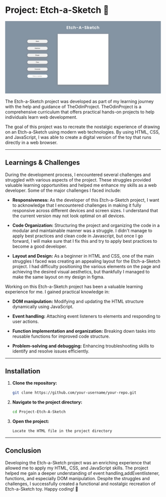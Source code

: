 # Project: Etch-a-Sketch 🌈

![Etch a Sketch](etch-a-sketch.png)

The Etch-a-Sketch project was developed as part of my learning journey with the help and guidance of TheOdinProject. TheOdinProject is a comprehensive curriculum that offers practical hands-on projects to help individuals learn web development.

The goal of this project was to recreate the nostalgic experience of drawing on an Etch-a-Sketch using modern web technologies. By using HTML, CSS, and JavaScript, I was able to create a digital version of the toy that runs directly in a web browser.

---
## Learnings & Challenges
During the development process, I encountered several challenges and struggled with various aspects of the project. These struggles provided valuable learning opportunities and helped me enhance my skills as a web developer. Some of the major challenges I faced include:

- **Responsiveness:** As the developer of this Etch-a-Sketch project, I want to acknowledge that I encountered challenges in making it fully responsive across different devices and screen sizes. I understand that the current version may not look optimal on all devices.

- **Code Organization:** Structuring the project and organizing the code in a modular and maintainable manner was a struggle. I didn't manage to apply best practices and clean code in Javascript, but once I go forward, I will make sure that I fix this and try to apply best practices to become a good developer.

- **Layout and Design:** As a beginner in HTML and CSS, one of the main struggles I faced was creating an appealing layout for the Etch-a-Sketch project. I had difficulty positioning the various elements on the page and achieving the desired visual aesthetics, but thankfully I managed to make the same layout on my design in figma.

Working on this Etch-a-Sketch project has been a valuable learning experience for me. I gained practical knowledge in:

- **DOM manipulation:** Modifying and updating the HTML structure dynamically using JavaScript.

- **Event handling:** Attaching event listeners to elements and responding to user actions.

- **Function implementation and organization:** Breaking down tasks into reusable functions for improved code structure.

- **Problem-solving and debugging:** Enhancing troubleshooting skills to identify and resolve issues efficiently.

---

## Installation
1. **Clone the repository:**

   ```bash
   git clone https://github.com/your-username/your-repo.git

2. **Navigate to the project directory:**
   
    ```bash
    cd Project-Etch-A-Sketch 
3. **Open the project:**
     ```
     Locate the HTML file in the project directory 
    ```
---

## Conclusion
Developing the Etch-a-Sketch project was an enriching experience that allowed me to apply my HTML, CSS, and JavaScript skills. The project helped me gain a deeper understanding of event handling,addEventlistener, functions, and especially DOM manipulation. Despite the struggles and challenges, I successfully created a functional and nostalgic recreation of Etch-a-Sketch toy. Happy coding! 🚀



